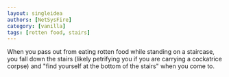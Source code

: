 ```yaml
---
layout: singleidea
authors: [NetSysFire]
category: [vanilla]
tags: [rotten food, stairs]
---
```

When you pass out from eating rotten food while standing on a staircase, you
fall down the stairs (likely petrifying you if you are carrying a cockatrice
corpse) and "find yourself at the bottom of the stairs" when you come to.
